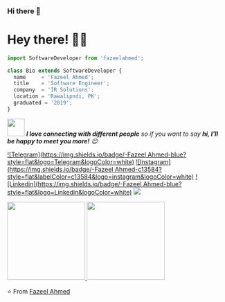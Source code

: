 ### Hi there 👋

<!--
**thefazeelahmed/thefazeelahmed** is a ✨ _special_ ✨ repository because its `README.md` (this file) appears on your GitHub profile.

Here are some ideas to get you started:

- 🔭 I’m currently working on ...
- 🌱 I’m currently learning ...
- 👯 I’m looking to collaborate on ...
- 🤔 I’m looking for help with ...
- 💬 Ask me about ...
- 📫 How to reach me: ...
- 😄 Pronouns: ...
- ⚡ Fun fact: ...
-->

<!-- Greeting -->
# Hey there! :wave::smiley:


```js
import SoftwareDeveloper from 'fazeelahmed';

class Bio extends SoftwareDeveloper {
  name     = 'Fazeel Ahmed';
  title    = 'Software Engineer';
  company  = 'IR Solutions';
  location = 'Rawalipndi, PK';
  graduated = '2019';
}
```

<!-- 

/* class Skills extends SoftwareDeveloper {
  languages  = ['JavaScript','Typescript','C#','C++','C','Python'];
  frameworks={
    web=['HTML5','CSS3','SASS','LESS'];
    css=['Ant Design','Tailwind','Bulma','Chakra','Bootstrap','Samentic UI'];
    frontend = ['React','Next JS', 'Vue','Nuxt JS','Svelte', 'Jquery','Alpine JS','Gatsby'];  
    backend = ['Node', 'Strapi','Sanity'];
    libraries=['Type-graphql','Express.js','JWT','Socket.io','Strapi','React Router','Redux','Apollo-GraphQL','Vuetify','jQuery','Solidity'];

  };
  databases  = ['SQLite','MySQL', 'MongoDB', 'PostgreSQL','MSSQL','Firebase','AmazonDynamoDB'];
  orms=['Prisma','Sequelize'];
  ides=['Sublime Text','Atom','VSCode','Visual Studio']
  api=['Graphql','Rest','Soap'];
  design =['XD','Figma','Canva'];
  versionControl=['Git','Github','Gitlab','Bitbucket'];
  forums=['Stackoverflow','Reddit','Quora',''];
  hostingSaas=['AWS','Firebase','Heroku','Netlify'];
  testing=['Chai','Mocha','Jest','Jasmine']
  
}
-->

<img src="https://media.giphy.com/media/LnQjpWaON8nhr21vNW/giphy.gif" width="40"> <em><b>I love connecting with different people</b> so if you want to say <b>hi, I'll be happy to meet you more!</b> :blush:</em>


[![Telegram](https://img.shields.io/badge/-Fazeel Ahmed-blue?style=flat&logo=Telegram&logoColor=white)](https://t.me/thefazeelahmed)
[![Instagram](https://img.shields.io/badge/-Fazeel Ahmed-c13584?style=flat&labelColor=c13584&logo=instagram&logoColor=white)](https://www.instagram.com/thefazeelahmed)
[![Linkedin](https://img.shields.io/badge/-Fazeel Ahmed-blue?style=flat&logo=Linkedin&logoColor=white)](https://www.linkedin.com/in/thefazeelqureshi)
![](https://komarev.com/ghpvc/?username=thefazeelqureshi&style=flat)

<!-- Profile View Count -->
<a href="https://github.com/thefazeelahmed">
  <img height="180em" src="https://github-readme-stats.vercel.app/api?username=thefazeelahmed&theme=buefy&show_icons=true&count_private=true" />
  <img height="180em" src="https://github-readme-stats.vercel.app/api/top-langs/?username=thefazeelahmed&theme=buefy&layout=compact&count_private=true" />
</a>

<br/>


⭐️ From [Fazeel Ahmed](https://github.com/thefazeelqureshi)
